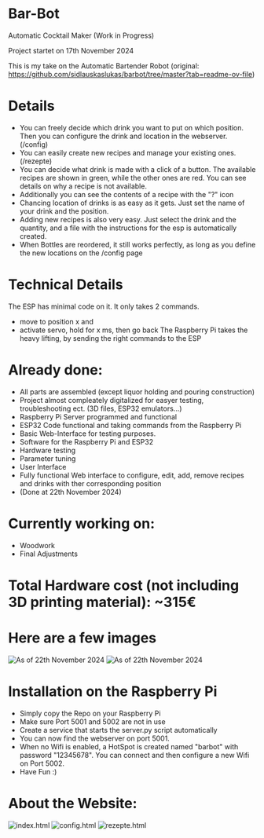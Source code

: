 # Bar-Bot
Automatic Cocktail Maker (Work in Progress)

Project startet on 17th November 2024

This is my take on the Automatic Bartender Robot (original: https://github.com/sidlauskaslukas/barbot/tree/master?tab=readme-ov-file)

# Details
- You can freely decide which drink you want to put on which position. Then you can configure the drink and location in the webserver. (/config)
- You can easily create new recipes and manage your existing ones. (/rezepte)
- You can decide what drink is made with a click of a button. The available recipes are shown in green, while the other ones are red. You can see details on why a recipe is not available.
- Additionally you can see the contents of a recipe with the "?" icon
- Chancing location of drinks is as easy as it gets. Just set the name of your drink and the position.
- Adding new recipes is also very easy. Just select the drink and the quantity, and a file with the instructions for the esp is automatically created.
- When Bottles are reordered, it still works perfectly, as long as you define the new locations on the /config page

# Technical Details
The ESP has minimal code on it. It only takes 2 commands.
- move to position x and
- activate servo, hold for x ms, then go back
The Raspberry Pi takes the heavy lifting, by sending the right commands to the ESP

# Already done:
- All parts are assembled (except liquor holding and pouring construction)
- Project almost compleately digitalized for easyer testing, troubleshooting ect. (3D files, ESP32 emulators...)
- Raspberry Pi Server programmed and functional
- ESP32 Code functional and taking commands from the Raspberry Pi
- Basic Web-Interface for testing purposes.
- Software for the Raspberry Pi and ESP32
- Hardware testing
- Parameter tuning
- User Interface
- Fully functional Web interface to configure, edit, add, remove recipes and drinks with ther corresponding position
- (Done at 22th November 2024)

# Currently working on:
- Woodwork
- Final Adjustments

# Total Hardware cost (not including 3D printing material): ~315€

# Here are a few images
![As of 22th November 2024](https://github.com/leofleischmann/Bar-Bot/blob/aef47b5e8c036a115e24fcea56c180e6691d0192/Progress_report.jpeg?raw=true)
![As of 22th November 2024](https://github.com/leofleischmann/Bar-Bot/blob/81d38c1ef765c1620e4a5a3b449e7f446b287d88/AutoBarTender_constructed%20v13.png?raw=true)

# Installation on the Raspberry Pi
- Simply copy the Repo on your Raspberry Pi
- Make sure Port 5001 and 5002 are not in use
- Create a service that starts the server.py script automatically
- You can now find the webserver on port 5001.
- When no Wifi is enabled, a HotSpot is created named "barbot" with password "12345678". You can connect and then configure a new Wifi on Port 5002.
- Have Fun :)

# About the Website:
![index.html](https://github.com/leofleischmann/Bar-Bot/blob/e313378813ab9280bc14a874318afeaef0c4d593/Images/index_V2.png?raw=true)
![config.html](https://github.com/leofleischmann/Bar-Bot/blob/17757d321988ad494f03b8d748e4021ac19225e4/Images/config.png?raw=true)
![rezepte.html](https://github.com/leofleischmann/Bar-Bot/blob/44d6232b5e2ab86a19f484cb488e698d56f0cabf/Images/rezepte.png?raw=true)
